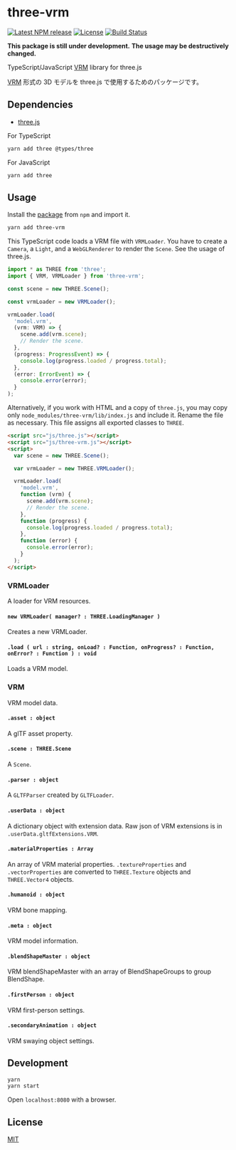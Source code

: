 # three-vrm

[![Latest NPM release][npm-badge]][npm-badge-url]
[![License][license-badge]][license-badge-url]
[![Build Status][travis-ci-badge]][travis-ci-badge-url]

**This package is still under development.**
**The usage may be destructively changed.**

TypeScript/JavaScript [VRM](https://dwango.github.io/en/vrm/) library for three.js

[VRM](https://dwango.github.io/vrm/) 形式の 3D モデルを three.js で使用するためのパッケージです。

## Dependencies

- [three.js](https://github.com/mrdoob/three.js/)

For TypeScript

```sh
yarn add three @types/three
```

For JavaScript

```sh
yarn add three
```

## Usage

Install the [package][npm-badge-url] from `npm` and import it.

```sh
yarn add three-vrm
```

This TypeScript code loads a VRM file with `VRMLoader`.
You have to create a `Camera`, a `Light`, and a `WebGLRenderer` to render the `Scene`.
See the usage of three.js.

```ts
import * as THREE from 'three';
import { VRM, VRMLoader } from 'three-vrm';

const scene = new THREE.Scene();

const vrmLoader = new VRMLoader();

vrmLoader.load(
  'model.vrm',
  (vrm: VRM) => {
    scene.add(vrm.scene);
    // Render the scene.
  },
  (progress: ProgressEvent) => {
    console.log(progress.loaded / progress.total);
  },
  (error: ErrorEvent) => {
    console.error(error);
  }
);
```

Alternatively, if you work with HTML and a copy of `three.js`, you may copy only `node_modules/three-vrm/lib/index.js` and include it.
Rename the file as necessary.
This file assigns all exported classes to `THREE`.

```html
<script src="js/three.js"></script>
<script src="js/three-vrm.js"></script>
<script>
  var scene = new THREE.Scene();

  var vrmLoader = new THREE.VRMLoader();

  vrmLoader.load(
    'model.vrm',
    function (vrm) {
      scene.add(vrm.scene);
      // Render the scene.
    },
    function (progress) {
      console.log(progress.loaded / progress.total);
    },
    function (error) {
      console.error(error);
    }
  );
</script>
```

### VRMLoader

A loader for VRM resources.

#### `new VRMLoader( manager? : THREE.LoadingManager )`

Creates a new VRMLoader.

#### `.load ( url : string, onLoad? : Function, onProgress? : Function, onError? : Function ) : void`

Loads a VRM model.

### VRM

VRM model data.

#### `.asset : object`

A glTF asset property.

#### `.scene : THREE.Scene`

A `Scene`.

#### `.parser : object`

A `GLTFParser` created by `GLTFLoader`.

#### `.userData : object`

A dictionary object with extension data.
Raw json of VRM extensions is in `.userData.gltfExtensions.VRM`.

#### `.materialProperties : Array`

An array of VRM material properties.
`.textureProperties` and `.vectorProperties` are converted to `THREE.Texture` objects and `THREE.Vector4` objects.

#### `.humanoid : object`

VRM bone mapping.

#### `.meta : object`

VRM model information.

#### `.blendShapeMaster : object`

VRM blendShapeMaster with an array of BlendShapeGroups to group BlendShape.

#### `.firstPerson : object`

VRM first-person settings.

#### `.secondaryAnimation : object`

VRM swaying object settings.

## Development

```sh
yarn
yarn start
```

Open `localhost:8080` with a browser.

## License

[MIT][license-badge-url]

[npm-badge]: https://img.shields.io/npm/v/three-vrm.svg
[npm-badge-url]: https://www.npmjs.com/package/three-vrm
[license-badge]: https://img.shields.io/npm/l/three-vrm.svg
[license-badge-url]: ./LICENSE
[travis-ci-badge]: https://travis-ci.org/rdrgn/three-vrm.svg?branch=master
[travis-ci-badge-url]: https://travis-ci.org/rdrgn/three-vrm
